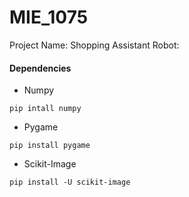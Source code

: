 # MIE_1075
Project Name:
Shopping Assistant Robot:

#### Dependencies
- Numpy 
```
pip intall numpy
```
- Pygame 
```
pip install pygame
```
- Scikit-Image
```
pip install -U scikit-image
```